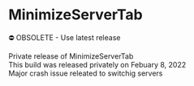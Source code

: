 # MinimizeServerTab
⛔️ OBSOLETE - Use latest release

Private release of MinimizeServerTab
<br> This build was released privately on Febuary 8, 2022
<br> Major crash issue releated to switchig servers
